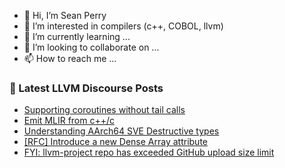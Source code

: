 - 👋 Hi, I’m Sean Perry
- 👀 I’m interested in compilers (c++, COBOL, llvm)
- 🌱 I’m currently learning ...
- 💞️ I’m looking to collaborate on ...
- 📫 How to reach me ...

<!---
s66perry/s66perry is a ✨ special ✨ repository because its `README.md` (this file) appears on your GitHub profile.
You can click the Preview link to take a look at your changes.
--->
### 📕 Latest LLVM Discourse Posts

<!-- DISCOURSE-LLVM:START -->
- [Supporting coroutines without tail calls](https://discourse.llvm.org/t/supporting-coroutines-without-tail-calls/63249#post_4)
- [Emit MLIR from c++/c](https://discourse.llvm.org/t/emit-mlir-from-c-c/63278#post_7)
- [Understanding AArch64 SVE Destructive types](https://discourse.llvm.org/t/understanding-aarch64-sve-destructive-types/63295#post_1)
- [[RFC] Introduce a new Dense Array attribute](https://discourse.llvm.org/t/rfc-introduce-a-new-dense-array-attribute/63279#post_7)
- [FYI: llvm-project repo has exceeded GitHub upload size limit](https://discourse.llvm.org/t/fyi-llvm-project-repo-has-exceeded-github-upload-size-limit/63293#post_2)
<!-- DISCOURSE-LLVM:END -->
